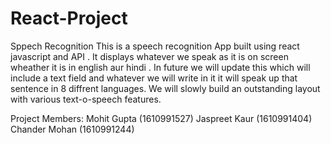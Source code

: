 # React-Project
Sppech Recognition
This is a speech recognition App built using react javascript and API . It displays whatever we speak as it is on screen wheather it is in english aur hindi . In future we will update this which will include a text field and whatever we will write in it it will speak up that sentence in 8 diffrent languages. We will slowly build an outstanding layout with various text-o-speech features.

Project Members: Mohit Gupta (1610991527)
                 Jaspreet Kaur (1610991404)
                 Chander Mohan (1610991244)
